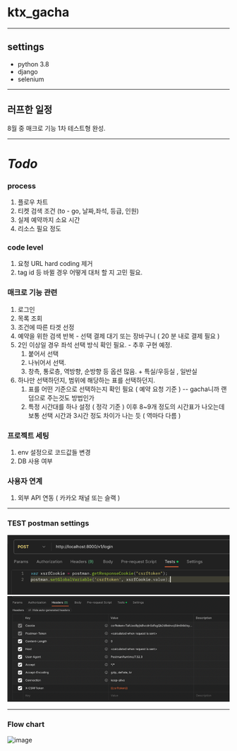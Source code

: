 # ktx_gacha

---

## settings
* python 3.8
* django 
* selenium


---

## 러프한 일정
8월 중 매크로 기능 1차 테스트형 완성.

---

# ***Todo***
### process
1. 플로우 차트
2. 티켓 검색 조건 (to - go, 날짜,좌석, 등급, 인원)
2. 실제 예약까지 소요 시간
3. 리소스 필요 정도

### code level
1. 요청 URL hard coding 제거
2. tag id 등 바뀔 경우 어떻게 대처 할 지 고민 필요.

### 매크로 기능 관련
1. 로그인 
2. 목록 조회
3. 조건에 따른 타겟 선정
4. 예약을 위한 검색 반복 - 선택 결제 대기 또는 장바구니 ( 20 분 내로 결제 필요 )
5. 2인 이상일 경우 좌석 선택 방식 확인 필요. - 추후 구현 예정.
   1. 붙어서 선택 <br>
   2. 나뉘어서 선택.<br>
   3. 창측, 통로층, 역방향, 순방향 등 옵션 많음. + 특실/우등실 , 일반실 <br>
6. 하나만 선택하던지, 범위에 해당하는 표를 선택하던지. <br>
   1. 표를 어떤 기준으로 선택하는지 확인 필요 ( 예약 요청 기준 ) -- gacha니까 랜덤으로 주는것도 방법인가 <br>
   2. 특정 시간대를 하나 설정 ( 정각 기준 ) 이후 8~9개 정도의 시간표가 나오는데 보통 선택 시간과 3시간 정도 차이가 나는 듯 ( 역마다 다름 ) <br> 
    

### 프로젝트 세팅
1. env 설정으로 코드값들 변경
2. DB 사용 여부

### 사용자 연계
1. 외부 API 연동 ( 카카오 채널 또는 슬랙 )

---

### TEST postman settings
![img.png](img.png)
![img_1.png](img_1.png)


---

### Flow chart
<img width="1107" alt="image" src="https://github.com/jaemanc/ktx_gacha/assets/104718153/64fb21b5-e6d7-41ea-b2fb-4309ca13d756">



